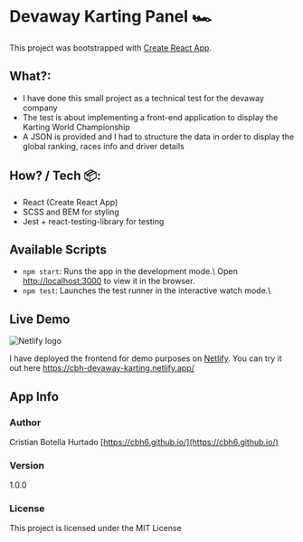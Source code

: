 # Devaway Karting Panel 🏎️

This project was bootstrapped with [Create React App](https://github.com/facebook/create-react-app).

## What?:

- I have done this small project as a technical test for the devaway company
- The test is about implementing a front-end application to display the Karting World Championship
- A JSON is provided and I had to structure the data in order to display the global ranking, races info and driver details

## How? / Tech 📦:

- React (Create React App)
- SCSS and BEM for styling
- Jest + react-testing-library for testing

## Available Scripts

- `npm start`: Runs the app in the development mode.\ Open [http://localhost:3000](http://localhost:3000) to view it in the browser.
- `npm test`: Launches the test runner in the interactive watch mode.\

## Live Demo

![Netlify logo](https://upload.wikimedia.org/wikipedia/commons/b/b8/Netlify_logo.svg)

I have deployed the frontend for demo purposes on [Netlify](https://www.netlify.com/). You can try it out here https://cbh-devaway-karting.netlify.app/

## App Info

### Author

Cristian Botella Hurtado
[https://cbh6.github.io/](https://cbh6.github.io/)

### Version

1.0.0

### License

This project is licensed under the MIT License
